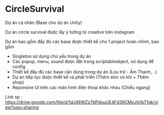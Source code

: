 # CircleSurvival
Dự án cá nhân (Base cho dự án Unity)

Dự án circle survival được lấy ý tưởng từ creative trên instagram

Dự án bao gồm đầy đủ các base được thiết kế cho 1 project hoàn chỉnh, bao gồm
- Singleton sử dụng chủ yếu trong dự án
- Các popup, menu, sound được đặt trong scriptableobject, sử dụng để config
- Thiết kế đầy đủ các base cần dùng trong dự án (Lưu trữ - Âm Thanh, ..)
- Dự án tiếp tục được thiết kế và phát triển (Thêm skin vũ khí + Thêm shop)
- Reponsive UI trên các màn hình điện thoại khác nhau (Chiều ngang)

Link sp : https://drive.google.com/file/d/1dJ46WZz7bPdouUE4Fd39CMxJiVjbT1gk/view?usp=sharing
